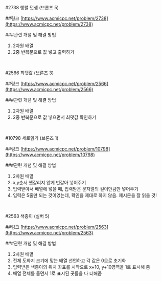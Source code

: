 #2738 행렬 덧셈 (브론즈 5)

##링크
[https://www.acmicpc.net/problem/2738](https://www.acmicpc.net/problem/2738)

###관련 개념 및 해결 방법
1. 2차원 배열
2. 2중 반복문으로 값 넣고 출력하기

<br>

#2566 최댓값 (브론즈 3)

##링크
[https://www.acmicpc.net/problem/2566](https://www.acmicpc.net/problem/2566)

###관련 개념 및 해결 방법
1. 2차원 배열
2. 2중 반복문으로 값 넣으면서 최댓값 확인하기

<br>


#10798 세로읽기 (브론즈 1)

##링크
[https://www.acmicpc.net/problem/10798](https://www.acmicpc.net/problem/10798)

###관련 개념 및 해결 방법
1. 2차원 배열
2. x,y순서 헷갈리지 않게 번갈아 넣어주기
3. 입력받아서 배열에 넣을 때, 입력받은 문자열의 길이만큼만 넣어주기
4. 입력은 5줄만 되는 것이었는데, 확인을 제대로 하지 않음. 제시문을 잘 읽을 것!

<br>

#2563 색종이 (실버 5)

##링크
[https://www.acmicpc.net/problem/2563](https://www.acmicpc.net/problem/2563)

###관련 개념 및 해결 방법
1. 2차원 배열
2. 전체 도화지 크기에 맞는 배열 선언하고 각 값은 0으로 초기화
3. 입력받은 색종이의 위치 좌표를 시작으로 x+10, y+10영역을 1로 표시해 줌
4. 배열 전체를 돌면서 1로 표시된 곳들을 다 더해줌

<br>

